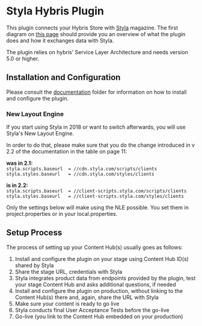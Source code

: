# Styla Hybris Plugin

This plugin connects your Hybris Store with [Styla](http://www.styla.com/) magazine. The first diagram on [this page](https://styladocs.atlassian.net/wiki/spaces/CO/pages/9961481/Technical+Integration) should provide you an overview of what the plugin does and how it exchanges data with Styla. 

The plugin relies on hybris’ Service Layer Architecture and needs version 5.0 or higher.

## Installation and Configuration

Please consult the [documentation](https://github.com/styladev/pluginHybris/tree/master/documentation) folder for information on how to install and configure the plugin. 

### New Layout Engine

If you start using Styla in 2018 or want to switch afterwards, you will use Styla's New Layout Engine. 

In order to do that, please make sure that you do the change introduced in v 2.2 of the documentation in the table on page 11:

**was in 2.1:**  
`styla.scripts.baseurl  = //cdn.styla.com/scripts/clients`  
`styla.styles.baseurl   = //cdn.styla.com/styles/clients`

**is in 2.2:**  
`styla.scripts.baseurl  = //client-scripts.styla.com/scripts/clients`  
`styla.styles.baseurl   = //client-scripts.styla.com/styles/clients`

Only the settings below will make using the NLE possible. You set them in project.properties or in your local.properties.

## Setup Process

The process of setting up your Content Hub(s) usually goes as follows:

1. Install and configure the plugin on your stage using Content Hub ID(s) shared by Styla
2. Share the stage URL, credentials with Styla
4. Styla integrates product data from endpoints provided by the plugin, test your stage Content Hub and asks additional questions, if needed
5. Install and configure the plugin on production, without linking to the Content Hub(s) there and, again, share the URL with Styla
6. Make sure your content is ready to go live
7. Styla conducts final User Acceptance Tests before the go-live
8. Go-live (you link to the Content Hub embedded on your production)
